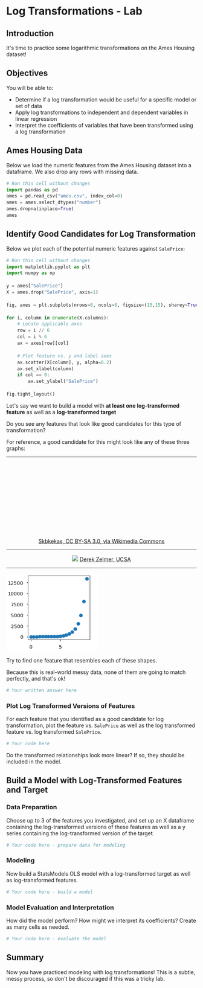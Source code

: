 # Log Transformations - Lab

## Introduction

It's time to practice some logarithmic transformations on the Ames Housing dataset!

## Objectives

You will be able to:

- Determine if a log transformation would be useful for a specific model or set of data
- Apply log transformations to independent and dependent variables in linear regression
- Interpret the coefficients of variables that have been transformed using a log transformation

## Ames Housing Data

Below we load the numeric features from the Ames Housing dataset into a dataframe. We also drop any rows with missing data.


```python
# Run this cell without changes
import pandas as pd
ames = pd.read_csv("ames.csv", index_col=0)
ames = ames.select_dtypes("number")
ames.dropna(inplace=True)
ames
```

## Identify Good Candidates for Log Transformation

Below we plot each of the potential numeric features against `SalePrice`:


```python
# Run this cell without changes
import matplotlib.pyplot as plt
import numpy as np

y = ames["SalePrice"]
X = ames.drop("SalePrice", axis=1)

fig, axes = plt.subplots(nrows=6, ncols=6, figsize=(15,15), sharey=True)

for i, column in enumerate(X.columns):
    # Locate applicable axes
    row = i // 6
    col = i % 6
    ax = axes[row][col]
    
    # Plot feature vs. y and label axes
    ax.scatter(X[column], y, alpha=0.2)
    ax.set_xlabel(column)
    if col == 0:
        ax.set_ylabel("SalePrice")

fig.tight_layout()
```

Let's say we want to build a model with **at least one log-transformed feature** as well as a **log-transformed target**

Do you see any features that look like good candidates for this type of transformation?

For reference, a good candidate for this might look like any of these three graphs:

---

<div align="center"><div style="background-image: url('https://upload.wikimedia.org/wikipedia/commons/thumb/0/00/Population_vs_area.svg/256px-Population_vs_area.svg.png'); height: 200px; width: 256px;"></div><a title="Skbkekas, CC BY-SA 3.0 &lt;http://creativecommons.org/licenses/by-sa/3.0/&gt;, via Wikimedia Commons" href="https://commons.wikimedia.org/wiki/File:Population_vs_area.svg">Skbkekas, CC BY-SA 3.0, via Wikimedia Commons</a></div>

---

<div align="center"><img src="http://sciences.usca.edu/biology/zelmer/305/trans/y.jpg" width="256"/>
<a href="http://sciences.usca.edu/biology/zelmer/305/trans/">Derek Zelmer, UCSA</a></div>

---

![e^x](log_graphs.png)

Try to find one feature that resembles each of these shapes.

Because this is real-world messy data, none of them are going to match perfectly, and that's ok!


```python
# Your written answer here

```

### Plot Log Transformed Versions of Features

For each feature that you identified as a good candidate for log transformation, plot the feature vs. `SalePrice` as well as the log transformed feature vs. log transformed `SalePrice`.


```python
# Your code here
```

Do the transformed relationships look more linear? If so, they should be included in the model.

## Build a Model with Log-Transformed Features and Target

### Data Preparation

Choose up to 3 of the features you investigated, and set up an X dataframe containing the log-transformed versions of these features as well as a y series containing the log-transformed version of the target.


```python
# Your code here - prepare data for modeling

```

### Modeling

Now build a StatsModels OLS model with a log-transformed target as well as log-transformed features.


```python
# Your code here - build a model

```

### Model Evaluation and Interpretation

How did the model perform? How might we interpret its coefficients? Create as many cells as needed.


```python
# Your code here - evaluate the model

```

## Summary

Now you have practiced modeling with log transformations! This is a subtle, messy process, so don't be discouraged if this was a tricky lab.
